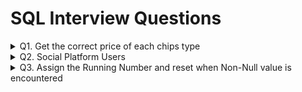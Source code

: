 # SQL Interview Questions
<details>
  <summary>Q1. Get the correct price of each chips type</summary>
  
  #### Problem Statement:
  Write a query to get the listed chips in order of their amounts respectively, if there is no chips mentioned then the amount should be skipped.<br />
    
  #### Table Schema, Sample Input, and output
  
  `Chips` **Table**
  
  | Column Name   | Type     |
  | :------------ |:---------|
  | Chips         | VARCHAR  |
  | Amt           | VARCHAR  |

  **Table Creation:**
  ```sql
  CREATE TABLE Chips_tbl (
    Chips VARCHAR(500),
    Amount VARCHAR(500)
  );
  
  INSERT INTO Chips_tbl(Chips, Amount) VALUES
  ('lays1, uncle_chips1, kurkure1', '10,20,30'),
  ('wafferrs2', '40,50'),
  ('potatochips3, hotchips3, balaji3', '60,70,80');
  ```
  
  `Chips` **Example Input:**
  
  | Chips    | Amt      |
  | :--- | :--- |
  | lays1, uncle_chips1, kurkure1 | 10,20,30 |
  | wafferrs2 | 40,50 |
  | potatochips3, hotchips3, balaji3 | 60,70,80 |

  `Example` **Output:**
  | Chips_List | Amt |
  | :--- | :--- |
  | lays1 | 10  |
  | uncle_chips1 | 20  |
  | kurkure1 |  30 |
  | wafferrs2 | 40  |
  | potatochips3 | 60  |
  | hotchips3 |  70 |
  | balaji3   |  80 |

  ```sql
  -- Split the Chips column into multiple rows by delimiter & CROSS APPLY with Main Table
  WITH CTE_Chips AS (
    SELECT T.Chips, C.Ordinal, TRIM(C.Value) AS Chips_List
    FROM Chips_tbl T
    CROSS APPLY STRING_SPLIT(Chips,',',1) C
  ),
  -- Split the Amount column into multiple rows by delimiter & CROSS APPLY with Main Table
  CTE_Amt AS (
    SELECT T.Chips, A.Ordinal, A.Value AS Amt
    FROM Chips_tbl T
    CROSS APPLY STRING_SPLIT(Amount,',',1) A
  )
  -- JOIN both the CTEs on Main Table Chips Column & Ordinal/Index of each chips to identify the price
  SELECT Chips.Chips_List, Amt.Amt 
  FROM CTE_Chips Chips 
  INNER JOIN CTE_Amt Amt
  	ON Chips.Chips = Amt.Chips 
  	AND Chips.Ordinal = Amt.Ordinal;
  ```
</details>
<details>
  <summary>Q2. Social Platform Users</summary>
  
#### Problem Statement:
  Write a query to get the users who are viewers of both platforms, "*Twitch*" & "*Youtube*", and have *atleast once a minimum of 10mins watch time*.<br />
  
#### Table Schema, Sample Input, and output

  `Platforms` **Table**
  
  | Column Name   | Type     |
  | :------------ |:---------|
  | user_id       | INT      |
  | session_start | DATETIME |
  | session_end   | DATETIME |
  | platforms     | VARCHAR  |

  **Table Creation:**

  ```sql
  -- DDL Script for Table creation & loading the data
  CREATE TABLE NamasteSQL.tbl_Platform (
  	user_id INT NOT NULL,
  	session_start DATETIME,
  	session_end DATETIME,
  	platforms VARCHAR(20)
  );
  
  INSERT INTO NamasteSQL.tbl_Platform (user_id, session_start, session_end, platforms) VALUES
  (0, '2020-08-11 05:51:31.000', '2020-08-11 05:54:45.000', 'Twitch'),
  (0, '2020-03-11 03:01:40.000', '2020-03-11 03:01:59.000', 'Twitch'),
  (0, '2020-08-11 03:50:45.000', '2020-08-11 03:55:59.000', 'Youtube'),
  (1, '2020-11-19 06:24:24.000', '2020-11-19 07:24:38.000', 'Youtube'),
  (1, '2020-11-20 06:59:57.000', '2020-11-20 07:20:11.000', 'Twitch'),
  (2, '2020-07-11 03:36:54.000', '2020-07-11 03:37:08.000', 'OTT'),
  (2, '2020-11-14 03:36:05.000', '2020-11-14 03:39:19.000', 'Youtube'),
  (2, '2020-07-11 14:32:19.000', '2020-07-11 14:42:33.000', 'Youtube'),
  (3, '2020-11-26 11:41:47.000', '2020-11-26 11:52:01.000', 'Twitch'),
  (3, '2020-10-11 22:15:14.000', '2020-10-11 22:18:28.000', 'Youtube');
  ```

  `Platforms` **Example Input:**
  
  | user_id    | session_start      | session_end   | platforms        |
  | :--- | :--- | :---| :--- |
  | 0 | 2020-08-11 05:51:31.000 | 2020-08-11 05:54:45.000 | Twitch |
  | 0 | 2020-03-11 03:01:40.000 | 2020-03-11 03:01:59.000 | Twitch |
  | 0 | 2020-08-11 03:50:45.000 | 2020-08-11 03:55:59.000 | Youtube |
  | 1 | 2020-11-19 06:24:24.000 | 2020-11-19 07:24:38.000 | Youtube |
  | 1 | 2020-11-20 06:59:57.000 | 2020-11-20 07:20:11.000 | Twitch |
  | 2 | 2020-07-11 03:36:54.000 | 2020-07-11 03:37:08.000 | OTT |
  | 2 | 2020-11-14 03:36:05.000 | 2020-11-14 03:39:19.000 | Youtube |
  | 2 | 2020-07-11 14:32:19.000 | 2020-07-11 14:42:33.000 | Youtube |
  | 3 | 2020-11-26 11:41:47.000 | 2020-11-26 11:52:01.000 | Twitch |
  | 3 | 2020-10-11 22:15:14.000 | 2020-10-11 22:18:28.000 | Youtube |

  `Example` **Output:**
  | user_id |
  | :--- |
  | 1 |
  | 3 |

  **Approach 1**
  ```sql
  -- Approach 1 - Using GROUP BY, CTE & INNER JOIN
  WITH cte_users AS (
  	-- Get the users of two platforms (Twitch & Youtube)
  	SELECT user_id
  	FROM NamasteSQL.tbl_Platform
  	WHERE platforms IN ('Twitch', 'Youtube')
  	GROUP BY user_id
  	HAVING COUNT(DISTINCT platforms) = 2
  ),
  cte_duration AS (
  	-- Get the users who have at least 10mins of watch time on either Twitch or Youtube
  	SELECT user_id
  	FROM NamasteSQL.tbl_Platform
  	WHERE platforms IN ('Twitch', 'Youtube')
  	AND DATEDIFF(MINUTE, session_start, session_end) >= 10
  )
  -- Final query to find the users of both platforms who have at least 10mins of watch time once
  SELECT DISTINCT u.user_id
  FROM cte_users u INNER JOIN cte_duration d
  ON u.user_id = d.user_id;
  ```

  **Approach 2**
  ```sql
  -- Approach 2 - Using DENSE_RANK() & INNER JOIN
  SELECT DISTINCT D.user_id
  FROM NamasteSQL.tbl_Platform D
  INNER JOIN (
  	SELECT user_id, DENSE_RANK() OVER(PARTITION BY user_id ORDER BY platforms) AS drank
  	FROM NamasteSQL.tbl_Platform
  	WHERE platforms IN ('Twitch', 'Youtube')
  ) U ON D.user_id = U.user_id
  WHERE DATEDIFF(MINUTE, D.session_start, D.session_end) >= 10
  AND u.drank = 2;
  ``` 
</details>
<details>
  <summary>Q3. Assign the Running Number and reset when Non-Null value is encountered</summary>
  
#### Problem Statement:
  Write a query to get the Running number when the flag encouters a NULL & again reset it for the next subsequent follow-up when it encounters a Non-NULL value.<br />
  
#### Table Schema, Sample Input, and output

  `Log_tbl` **Table**
  
  | Column Name   | Type     |
  | :------------ |:---------|
  | id            | INT      |
  | date          | DATE     |
  | flag          | INT      |

  **Table Creation:**

  ```sql
  -- DDL Script for Table creation & loading the data
  CREATE TABLE NamasteSQL.Log_tbl (
  	id INT,
  	date DATE,
  	flag INT
  );
  
  INSERT INTO NamasteSQL.Log_tbl (id, date, flag) VALUES
  (1, '2019-01-01', null),
  (1, '2019-01-02', null),
  (1, '2019-01-03', null),
  (1, '2019-01-04', 1),
  (1, '2019-01-05', null),
  (1, '2019-01-06', null),
  (1, '2019-01-07', 1),
  (2, '2019-01-02', 1),
  (2, '2019-01-03', null),
  (2, '2019-01-04', 1),
  (2, '2019-01-05', null),
  (2, '2019-01-06', null);
  ```

  `Log_tbl` **Example Input:**
  | id    | date      | flag   |
  | :--- | :--- | :--- |
  |1 | 2019-01-01 | null |
  |1 | 2019-01-02 | null |
  |1 | 2019-01-03 | null |
  |1 | 2019-01-04 | 1 |
  |1 | 2019-01-05 | null |
  |1 | 2019-01-06 | null |
  |1 | 2019-01-07 | 1 |
  |2 | 2019-01-02 | 1 |
  |2 | 2019-01-03 | null |
  |2 | 2019-01-04 | 1 |
  |2 | 2019-01-05 | null |
  |2 | 2019-01-06 | null |

  `Log_tbl` **Output:**
  | id   | date | flag | running_num |
  | :--- | :--- | :--- | :--- |
  |1 | 2019-01-01 | null | 1 |
  |1 | 2019-01-02 | null | 2 |
  |1 | 2019-01-03 | null | 3 |
  |1 | 2019-01-04 | 1 | null |
  |1 | 2019-01-05 | null | 1 |
  |1 | 2019-01-06 | null | 2 |
  |1 | 2019-01-07 | 1 | null |
  |2 | 2019-01-02 | 1 | null |
  |2 | 2019-01-03 | null | 1 |
  |2 | 2019-01-04 | 1 | null |
  |2 | 2019-01-05 | null | 1 |
  |2 | 2019-01-06 | null | 2 |

  **Solution**
  ```sql
	-- Assigning the row number for each record, and row number order by date for partitions (with & without flag value NULL)
	-- Perform rnum1 - rnum2 to get the different value assigned to each group of NULL records and add new row number to get running number
	WITH cte_data AS (
		SELECT 
			 id
			,date
			,flag
			,ROW_NUMBER() OVER(ORDER BY date, id) AS rnum1
			,ROW_NUMBER() OVER(PARTITION BY id, (CASE WHEN flag IS NULL THEN 1 ELSE 0 END) ORDER BY date) AS rnum2
		FROM NamasteSQL.Log_tbl
	)

	SELECT 
		 id
		,date
		,flag
		,CASE
			WHEN flag IS NULL THEN
	  			ROW_NUMBER() OVER(PARTITION BY id, rnum1-rnum2 ORDER BY id, date)
			ELSE NULL
		 END AS running_num
	FROM cte_data
	ORDER BY id, date;
  ```
</details>